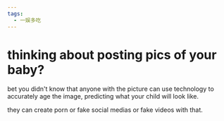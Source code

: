 ```yaml
---
tags:
  - 一娱多吃
---
```

# thinking about posting pics of your baby?

bet you didn't know that anyone with the picture can use technology to accurately age the image, predicting what your child will look like.

they can create porn or fake social medias or fake videos with that.